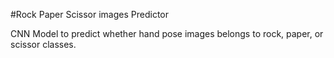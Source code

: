 #Rock Paper Scissor images Predictor

CNN Model to predict whether hand pose images belongs to rock, paper, or scissor classes.